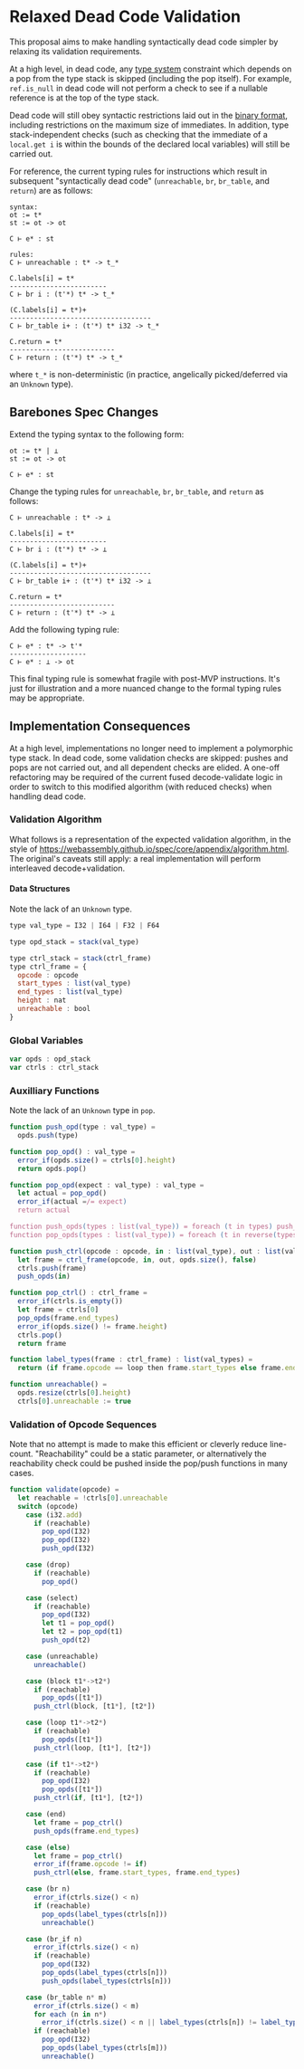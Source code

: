 # Relaxed Dead Code Validation

This proposal aims to make handling syntactically dead code simpler by relaxing its validation requirements.

At a high level, in dead code, any [type system](https://webassembly.github.io/spec/core/valid/instructions.html#instructions) constraint which depends on a pop from the type stack is skipped (including the pop itself). For example, `ref.is_null` in dead code will not perform a check to see if a nullable reference is at the top of the type stack.

Dead code will still obey syntactic restrictions laid out in the [binary format](https://webassembly.github.io/spec/core/binary/instructions.html), including restrictions on the maximum size of immediates. In addition, type stack-independent checks (such as checking that the immediate of a `local.get i` is within the bounds of the declared local variables) will still be carried out.

For reference, the current typing rules for instructions which result in subsequent "syntactically dead code" (`unreachable`, `br`, `br_table`, and `return`) are as follows:
```
syntax:
ot := t*
st := ot -> ot

C ⊢ e* : st

rules:
C ⊢ unreachable : t* -> t_*

C.labels[i] = t*
------------------------
C ⊢ br i : (t'*) t* -> t_*

(C.labels[i] = t*)+
-----------------------------------
C ⊢ br_table i+ : (t'*) t* i32 -> t_*

C.return = t*
--------------------------
C ⊢ return : (t'*) t* -> t_*
```
where `t_*` is non-deterministic (in practice, angelically picked/deferred via an `Unknown` type).

## Barebones Spec Changes

Extend the typing syntax to the following form:
```
ot := t* | ⊥
st := ot -> ot

C ⊢ e* : st
```

Change the typing rules for `unreachable`, `br`, `br_table`, and `return` as follows:
```
C ⊢ unreachable : t* -> ⊥

C.labels[i] = t*
------------------------
C ⊢ br i : (t'*) t* -> ⊥

(C.labels[i] = t*)+
-----------------------------------
C ⊢ br_table i+ : (t'*) t* i32 -> ⊥

C.return = t*
--------------------------
C ⊢ return : (t'*) t* -> ⊥
```

Add the following typing rule:
```
C ⊢ e* : t* -> t'*
-------------------
C ⊢ e* : ⊥ -> ot
```

This final typing rule is somewhat fragile with post-MVP instructions. It's just for illustration and a more nuanced change to the formal typing rules may be appropriate.

## Implementation Consequences

At a high level, implementations no longer need to implement a polymorphic type stack. In dead code, some validation checks are skipped: pushes and pops are not carried out, and all dependent checks are elided. A one-off refactoring may be required of the current fused decode-validate logic in order to switch to this modified algorithm (with reduced checks) when handling dead code.

### Validation Algorithm

What follows is a representation of the expected validation algorithm, in the style of https://webassembly.github.io/spec/core/appendix/algorithm.html. The original's caveats still apply: a real implementation will perform interleaved decode+validation.

#### Data Structures
Note the lack of an `Unknown` type.
```javascript
type val_type = I32 | I64 | F32 | F64

type opd_stack = stack(val_type)

type ctrl_stack = stack(ctrl_frame)
type ctrl_frame = {
  opcode : opcode
  start_types : list(val_type)
  end_types : list(val_type)
  height : nat
  unreachable : bool
}
```

### Global Variables
```javascript
var opds : opd_stack
var ctrls : ctrl_stack
```

### Auxilliary Functions
Note the lack of an `Unknown` type in `pop`.
```javascript
function push_opd(type : val_type) =
  opds.push(type)

function pop_opd() : val_type =
  error_if(opds.size() = ctrls[0].height)
  return opds.pop()

function pop_opd(expect : val_type) : val_type =
  let actual = pop_opd()
  error_if(actual =/= expect)
  return actual

function push_opds(types : list(val_type)) = foreach (t in types) push_opd(t)
function pop_opds(types : list(val_type)) = foreach (t in reverse(types)) pop_opd(t)
```

```javascript
function push_ctrl(opcode : opcode, in : list(val_type), out : list(val_type)) =
  let frame = ctrl_frame(opcode, in, out, opds.size(), false)
  ctrls.push(frame)
  push_opds(in)

function pop_ctrl() : ctrl_frame =
  error_if(ctrls.is_empty())
  let frame = ctrls[0]
  pop_opds(frame.end_types)
  error_if(opds.size() != frame.height)
  ctrls.pop()
  return frame

function label_types(frame : ctrl_frame) : list(val_types) =
  return (if frame.opcode == loop then frame.start_types else frame.end_types)

function unreachable() =
  opds.resize(ctrls[0].height)
  ctrls[0].unreachable := true
```

### Validation of Opcode Sequences

Note that no attempt is made to make this efficient or cleverly reduce line-count. "Reachability" could be a static parameter, or alternatively the reachability check could be pushed inside the pop/push functions in many cases.

```javascript
function validate(opcode) =
  let reachable = !ctrls[0].unreachable
  switch (opcode)
    case (i32.add)
      if (reachable)
        pop_opd(I32)
        pop_opd(I32)
        push_opd(I32)

    case (drop)
      if (reachable)
        pop_opd()

    case (select)
      if (reachable)
        pop_opd(I32)
        let t1 = pop_opd()
        let t2 = pop_opd(t1)
        push_opd(t2)

    case (unreachable)
      unreachable()

    case (block t1*->t2*)
      if (reachable)
        pop_opds([t1*])
      push_ctrl(block, [t1*], [t2*])

    case (loop t1*->t2*)
      if (reachable)
        pop_opds([t1*])
      push_ctrl(loop, [t1*], [t2*])

    case (if t1*->t2*)
      if (reachable)
        pop_opd(I32)
        pop_opds([t1*])
      push_ctrl(if, [t1*], [t2*])

    case (end)
      let frame = pop_ctrl()
      push_opds(frame.end_types)

    case (else)
      let frame = pop_ctrl()
      error_if(frame.opcode != if)
      push_ctrl(else, frame.start_types, frame.end_types)

    case (br n)
      error_if(ctrls.size() < n)
      if (reachable)
        pop_opds(label_types(ctrls[n]))
        unreachable()

    case (br_if n)
      error_if(ctrls.size() < n)
      if (reachable)
        pop_opd(I32)
        pop_opds(label_types(ctrls[n]))
        push_opds(label_types(ctrls[n]))

    case (br_table n* m)
      error_if(ctrls.size() < m)
      for each (n in n*)
        error_if(ctrls.size() < n || label_types(ctrls[n]) != label_types(ctrls[m]))
      if (reachable)
        pop_opd(I32)
        pop_opds(label_types(ctrls[m]))
        unreachable()
```

